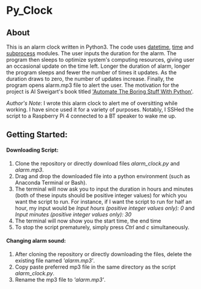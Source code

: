 # Py_Clock 

## About
This is an alarm clock written in Python3. The code uses [datetime](https://docs.python.org/3/library/datetime.html), [time](https://docs.python.org/3/library/time.html) and [subprocess](https://docs.python.org/3/library/subprocess.html) modules. The user inputs the duration for the alarm. The program then sleeps to optimize system's computing resources, giving user an occasional update on the time left. Longer the duration of alarm, longer the program sleeps and fewer the number of times it updates. As the duration draws to zero, the number of updates increase. Finally, the program opens alarm.mp3 file to alert the user. The motivation for the project is Al Sweigart's book titled ['Automate The Boring Stuff With Python'](https://automatetheboringstuff.com/2e/chapter17/).     

_Author's Note_: I wrote this alarm clock to alert me of oversitting while working. I have since used it for a variety of purposes. Notably, I SSHed the script to a Raspberry Pi 4 connected to a BT speaker to wake me up.     

## Getting Started:

#### Downloading Script:

1. Clone the repository or directly download files *alarm_clock.py* and *alarm.mp3*.
2. Drag and drop the downloaded file into a python environment (such as Anaconda Terminal or Bash).
3. The terminal will now ask you to input the duration in hours and minutes (both of these inputs should be positive integer values) for which you want the script to run. For instance, if I want the script to run for half an hour, my input would be *Input hours (positive integer values only): 0* and *Input minutes (positive integer values only): 30*
4. The terminal will now show you the start time, the end time 
5. To stop the script prematurely, simply press *Ctrl* and *c* simultaneously. 


#### Changing alarm sound:

1. After cloning the repository or directly downloading the files, delete the existing file named _'alarm.mp3'_.
2. Copy paste preferred mp3 file in the same directory as the script *alarm_clock.py*.
3. Rename the mp3 file to _'alarm.mp3'_.







